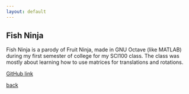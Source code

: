 ```yaml
---
layout: default
---
```


## Fish Ninja

Fish Ninja is a parody of Fruit Ninja, made in GNU Octave (like MATLAB) during my first semester of college for my SCI100 class. The class was mostly about learning how to use matrices for translations and rotations.

[GitHub link](https://github.com/bkhumboldt/crabs)

[back](/)